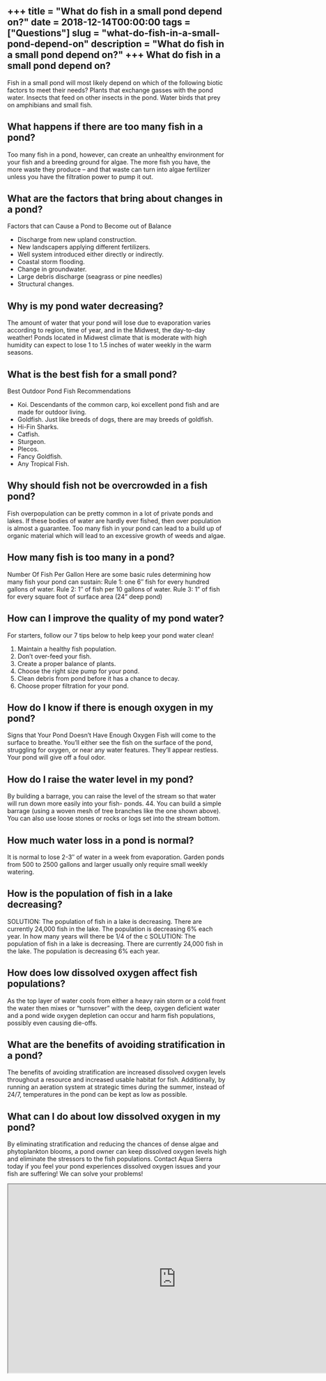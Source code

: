 +++
title = "What do fish in a small pond depend on?"
date = 2018-12-14T00:00:00
tags = ["Questions"]
slug = "what-do-fish-in-a-small-pond-depend-on"
description = "What do fish in a small pond depend on?"
+++
What do fish in a small pond depend on?
---------------------------------------

Fish in a small pond will most likely depend on which of the following biotic factors to meet their needs? Plants that exchange gasses with the pond water. Insects that feed on other insects in the pond. Water birds that prey on amphibians and small fish.

What happens if there are too many fish in a pond?
--------------------------------------------------

Too many fish in a pond, however, can create an unhealthy environment for your fish and a breeding ground for algae. The more fish you have, the more waste they produce – and that waste can turn into algae fertilizer unless you have the filtration power to pump it out.

What are the factors that bring about changes in a pond?
--------------------------------------------------------

Factors that can Cause a Pond to Become out of Balance

- Discharge from new upland construction.
- New landscapers applying different fertilizers.
- Well system introduced either directly or indirectly.
- Coastal storm flooding.
- Change in groundwater.
- Large debris discharge (seagrass or pine needles)
- Structural changes.

Why is my pond water decreasing?
--------------------------------

The amount of water that your pond will lose due to evaporation varies according to region, time of year, and in the Midwest, the day-to-day weather! Ponds located in Midwest climate that is moderate with high humidity can expect to lose 1 to 1.5 inches of water weekly in the warm seasons.

What is the best fish for a small pond?
---------------------------------------

Best Outdoor Pond Fish Recommendations

- Koi. Descendants of the common carp, koi excellent pond fish and are made for outdoor living.
- Goldfish. Just like breeds of dogs, there are may breeds of goldfish.
- Hi-Fin Sharks.
- Catfish.
- Sturgeon.
- Plecos.
- Fancy Goldfish.
- Any Tropical Fish.

Why should fish not be overcrowded in a fish pond?
--------------------------------------------------

Fish overpopulation can be pretty common in a lot of private ponds and lakes. If these bodies of water are hardly ever fished, then over population is almost a guarantee. Too many fish in your pond can lead to a build up of organic material which will lead to an excessive growth of weeds and algae.

How many fish is too many in a pond?
------------------------------------

Number Of Fish Per Gallon Here are some basic rules determining how many fish your pond can sustain: Rule 1: one 6″ fish for every hundred gallons of water. Rule 2: 1″ of fish per 10 gallons of water. Rule 3: 1” of fish for every square foot of surface area (24” deep pond)

How can I improve the quality of my pond water?
-----------------------------------------------

For starters, follow our 7 tips below to help keep your pond water clean!

1. Maintain a healthy fish population.
2. Don’t over-feed your fish.
3. Create a proper balance of plants.
4. Choose the right size pump for your pond.
5. Clean debris from pond before it has a chance to decay.
6. Choose proper filtration for your pond.

How do I know if there is enough oxygen in my pond?
---------------------------------------------------

Signs that Your Pond Doesn’t Have Enough Oxygen Fish will come to the surface to breathe. You’ll either see the fish on the surface of the pond, struggling for oxygen, or near any water features. They’ll appear restless. Your pond will give off a foul odor.

How do I raise the water level in my pond?
------------------------------------------

By building a barrage, you can raise the level of the stream so that water will run down more easily into your fish- ponds. 44. You can build a simple barrage (using a woven mesh of tree branches like the one shown above). You can also use loose stones or rocks or logs set into the stream bottom.

How much water loss in a pond is normal?
----------------------------------------

It is normal to lose 2-3″ of water in a week from evaporation. Garden ponds from 500 to 2500 gallons and larger usually only require small weekly watering.

How is the population of fish in a lake decreasing?
---------------------------------------------------

SOLUTION: The population of fish in a lake is decreasing. There are currently 24,000 fish in the lake. The population is decreasing 6% each year. In how many years will there be 1/4 of the c SOLUTION: The population of fish in a lake is decreasing. There are currently 24,000 fish in the lake. The population is decreasing 6% each year.

How does low dissolved oxygen affect fish populations?
------------------------------------------------------

As the top layer of water cools from either a heavy rain storm or a cold front the water then mixes or “turnsover” with the deep, oxygen deficient water and a pond wide oxygen depletion can occur and harm fish populations, possibly even causing die-offs.

What are the benefits of avoiding stratification in a pond?
-----------------------------------------------------------

The benefits of avoiding stratification are increased dissolved oxygen levels throughout a resource and increased usable habitat for fish. Additionally, by running an aeration system at strategic times during the summer, instead of 24/7, temperatures in the pond can be kept as low as possible.

What can I do about low dissolved oxygen in my pond?
----------------------------------------------------

By eliminating stratification and reducing the chances of dense algae and phytoplankton blooms, a pond owner can keep dissolved oxygen levels high and eliminate the stressors to the fish populations. Contact Aqua Sierra today if you feel your pond experiences dissolved oxygen issues and your fish are suffering! We can solve your problems!

<iframe allow="accelerometer; autoplay; clipboard-write; encrypted-media; gyroscope; picture-in-picture" allowfullscreen="" class="__youtube_prefs__  epyt-is-override  no-lazyload" data-no-lazy="1" data-origheight="433" data-origwidth="770" data-skipgform_ajax_framebjll="" height="433" id="_ytid_22204" loading="lazy" src="https://www.youtube.com/embed/WNdR808jMSA?enablejsapi=1&autoplay=0&cc_load_policy=0&cc_lang_pref=&iv_load_policy=1&loop=0&modestbranding=0&rel=1&fs=1&playsinline=0&autohide=2&theme=dark&color=red&controls=1&" title="YouTube player" width="770"></iframe>